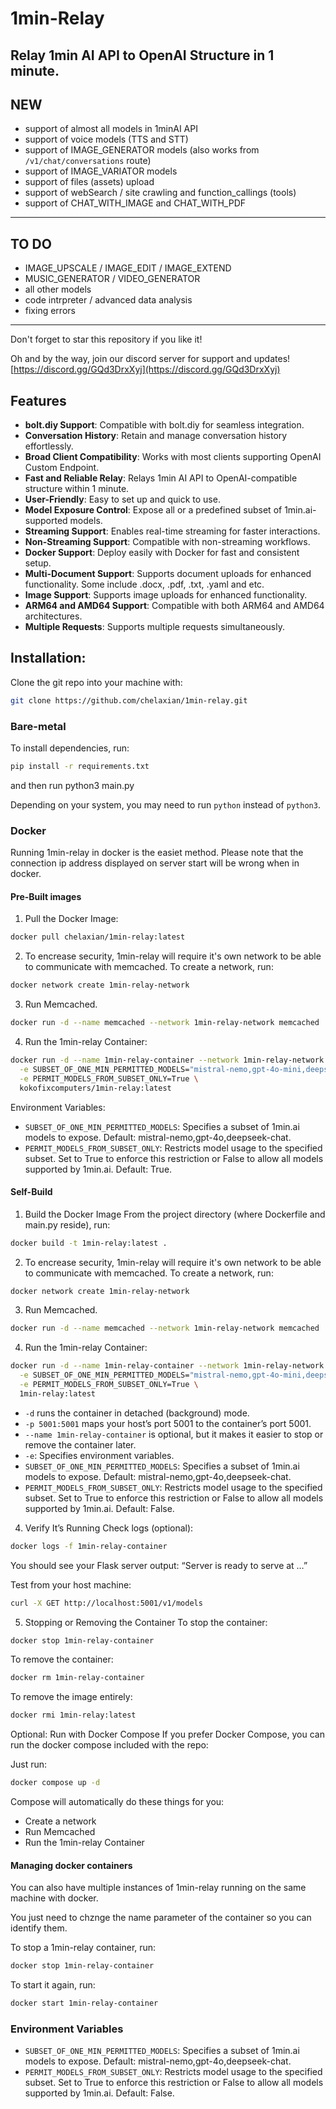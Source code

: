 # 1min-Relay
Relay 1min AI API to OpenAI Structure in 1 minute.
---
## NEW

- support of almost all models in 1minAI API
- support of voice models (TTS and STT)
- support of IMAGE_GENERATOR models (also works from `/v1/chat/conversations` route)
- support of IMAGE_VARIATOR models
- support of files (assets) upload
- support of webSearch / site crawling and function_callings (tools)
- support of CHAT_WITH_IMAGE and CHAT_WITH_PDF
---
## TO DO
- IMAGE_UPSCALE / IMAGE_EDIT / IMAGE_EXTEND
- MUSIC_GENERATOR / VIDEO_GENERATOR
- all other models
- code intrpreter / advanced data analysis
- fixing errors
---
Don't forget to star this repository if you like it! 

Oh and by the way, join our discord server for support and updates!
[https://discord.gg/GQd3DrxXyj](https://discord.gg/GQd3DrxXyj)

## Features
- **bolt.diy Support**: Compatible with bolt.diy for seamless integration.
- **Conversation History**: Retain and manage conversation history effortlessly.
- **Broad Client Compatibility**: Works with most clients supporting OpenAI Custom Endpoint.
- **Fast and Reliable Relay**: Relays 1min AI API to OpenAI-compatible structure within 1 minute.
- **User-Friendly**: Easy to set up and quick to use.
- **Model Exposure Control**: Expose all or a predefined subset of 1min.ai-supported models.
- **Streaming Support**: Enables real-time streaming for faster interactions.
- **Non-Streaming Support**: Compatible with non-streaming workflows.
- **Docker Support**: Deploy easily with Docker for fast and consistent setup.
- **Multi-Document Support**: Supports document uploads for enhanced functionality. Some include .docx, .pdf, .txt, .yaml and etc.
- **Image Support**: Supports image uploads for enhanced functionality.
- **ARM64 and AMD64 Support**: Compatible with both ARM64 and AMD64 architectures.
- **Multiple Requests**: Supports multiple requests simultaneously.


## Installation:

Clone the git repo into your machine with:
```bash
git clone https://github.com/chelaxian/1min-relay.git
```

### Bare-metal

To install dependencies, run:
```bash
pip install -r requirements.txt
```

and then run python3 main.py

Depending on your system, you may need to run `python` instead of `python3`.

### Docker
Running 1min-relay in docker is the easiet method. Please note that the connection ip address displayed on server start will be wrong when in docker.

#### Pre-Built images

1. Pull the Docker Image:
```bash
docker pull chelaxian/1min-relay:latest
```

2. To encrease security, 1min-relay will require it's own network to be able to communicate with memcached.
To create a network, run:
```bash
docker network create 1min-relay-network
```

3. Run Memcached.
```bash
docker run -d --name memcached --network 1min-relay-network memcached
```

4. Run the 1min-relay Container:
```bash
docker run -d --name 1min-relay-container --network 1min-relay-network -p 5001:5001 \
  -e SUBSET_OF_ONE_MIN_PERMITTED_MODELS="mistral-nemo,gpt-4o-mini,deepseek-chat" \
  -e PERMIT_MODELS_FROM_SUBSET_ONLY=True \
  kokofixcomputers/1min-relay:latest
```
Environment Variables:

- `SUBSET_OF_ONE_MIN_PERMITTED_MODELS`: Specifies a subset of 1min.ai models to expose. Default: mistral-nemo,gpt-4o,deepseek-chat.
- `PERMIT_MODELS_FROM_SUBSET_ONLY`: Restricts model usage to the specified subset. Set to True to enforce this restriction or False to allow all models supported by 1min.ai. Default: True.


#### Self-Build

1. Build the Docker Image
From the project directory (where Dockerfile and main.py reside), run:

```bash
docker build -t 1min-relay:latest .
```

2. To encrease security, 1min-relay will require it's own network to be able to communicate with memcached.
To create a network, run:
```bash
docker network create 1min-relay-network
```

3. Run Memcached.
```bash
docker run -d --name memcached --network 1min-relay-network memcached
```

4. Run the 1min-relay Container:
```bash
docker run -d --name 1min-relay-container --network 1min-relay-network -p 5001:5001 \
  -e SUBSET_OF_ONE_MIN_PERMITTED_MODELS="mistral-nemo,gpt-4o-mini,deepseek-chat" \
  -e PERMIT_MODELS_FROM_SUBSET_ONLY=True \
  1min-relay:latest
```

- `-d` runs the container in detached (background) mode.
- `-p 5001:5001` maps your host’s port 5001 to the container’s port 5001.
- `--name 1min-relay-container` is optional, but it makes it easier to stop or remove the container later.
- `-e`: Specifies environment variables.
- `SUBSET_OF_ONE_MIN_PERMITTED_MODELS`: Specifies a subset of 1min.ai models to expose. Default: mistral-nemo,gpt-4o,deepseek-chat.
- `PERMIT_MODELS_FROM_SUBSET_ONLY`: Restricts model usage to the specified subset. Set to True to enforce this restriction or False to allow all models supported by 1min.ai. Default: False.


4. Verify It’s Running
Check logs (optional):

```bash
docker logs -f 1min-relay-container
```
You should see your Flask server output: “Server is ready to serve at …”

Test from your host machine:

```bash
curl -X GET http://localhost:5001/v1/models
```

5. Stopping or Removing the Container
To stop the container:

```bash
docker stop 1min-relay-container
```

To remove the container:

```bash
docker rm 1min-relay-container
```

To remove the image entirely:

```bash
docker rmi 1min-relay:latest
```

Optional: Run with Docker Compose
If you prefer Docker Compose, you can run the docker compose included with the repo:

Just run:

```bash
docker compose up -d
```
Compose will automatically do these things for you:
- Create a network
- Run Memcached
- Run the 1min-relay Container

#### Managing docker containers
You can also have multiple instances of 1min-relay running on the same machine with docker.

You just need to chznge the name parameter of the container so you can identify them.

To stop a 1min-relay container, run:
```bash
docker stop 1min-relay-container
```
To start it again, run:
```bash
docker start 1min-relay-container
```

### Environment Variables
- `SUBSET_OF_ONE_MIN_PERMITTED_MODELS`: Specifies a subset of 1min.ai models to expose. Default: mistral-nemo,gpt-4o,deepseek-chat.
- `PERMIT_MODELS_FROM_SUBSET_ONLY`: Restricts model usage to the specified subset. Set to True to enforce this restriction or False to allow all models supported by 1min.ai. Default: False.
